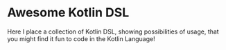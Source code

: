 # Awesome Kotlin DSL

Here I place a collection of Kotlin DSL, showing possibilities of usage, that you might find it fun to code in the Kotlin Language!
